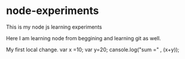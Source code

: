 # node-experiments
This is my node js learning experiments

Here I am learning node from beggining and learning git as well.

My first local change.
var x =10;
var y=20;
cansole.log("sum =" , (x+y));
